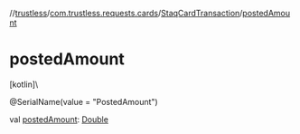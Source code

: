 //[trustless](../../../index.md)/[com.trustless.requests.cards](../index.md)/[StaqCardTransaction](index.md)/[postedAmount](posted-amount.md)

# postedAmount

[kotlin]\

@SerialName(value = &quot;PostedAmount&quot;)

val [postedAmount](posted-amount.md): [Double](https://kotlinlang.org/api/latest/jvm/stdlib/kotlin/-double/index.html)
